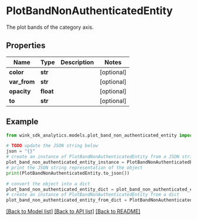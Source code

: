 # PlotBandNonAuthenticatedEntity

The plot bands of the category axis.

## Properties

Name | Type | Description | Notes
------------ | ------------- | ------------- | -------------
**color** | **str** |  | [optional] 
**var_from** | **str** |  | [optional] 
**opacity** | **float** |  | [optional] 
**to** | **str** |  | [optional] 

## Example

```python
from wink_sdk_analytics.models.plot_band_non_authenticated_entity import PlotBandNonAuthenticatedEntity

# TODO update the JSON string below
json = "{}"
# create an instance of PlotBandNonAuthenticatedEntity from a JSON string
plot_band_non_authenticated_entity_instance = PlotBandNonAuthenticatedEntity.from_json(json)
# print the JSON string representation of the object
print(PlotBandNonAuthenticatedEntity.to_json())

# convert the object into a dict
plot_band_non_authenticated_entity_dict = plot_band_non_authenticated_entity_instance.to_dict()
# create an instance of PlotBandNonAuthenticatedEntity from a dict
plot_band_non_authenticated_entity_from_dict = PlotBandNonAuthenticatedEntity.from_dict(plot_band_non_authenticated_entity_dict)
```
[[Back to Model list]](../README.md#documentation-for-models) [[Back to API list]](../README.md#documentation-for-api-endpoints) [[Back to README]](../README.md)


